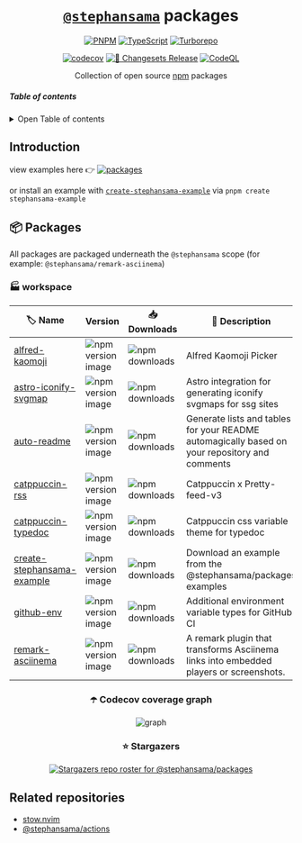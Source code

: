 <div align="center">

# [`@stephansama`](https://github.com/stephansama/packages) packages

[![PNPM](https://img.shields.io/badge/PNPM-10.9-F69220.svg?logo=pnpm&logoColor=white&labelColor=F69220)](https://github.com/search?q=repo%3Astephansama%2Fnvim%20language%3Alua&type=code)
[![TypeScript](https://img.shields.io/badge/TypeScript-5.8.3-3178C6.svg?logo=typescript&logoColor=white&labelColor=3178C6)](https://github.com/search?q=repo%3Astephansama%2Fnvim%20language%3ATypeScript&type=code)
[![Turborepo](https://img.shields.io/badge/Turborepo-2.5.4-FF1E56.svg?logo=turborepo&logoColor=white&labelColor=FF1E56)](https://turborepo.com/)

[![codecov](https://codecov.io/github/stephansama/packages/graph/badge.svg)](https://codecov.io/github/stephansama/packages)
[![🦋 Changesets Release](https://github.com/stephansama/packages/actions/workflows/release.yml/badge.svg)](https://github.com/stephansama/packages/actions/workflows/release.yml)
[![CodeQL](https://github.com/stephansama/packages/actions/workflows/github-code-scanning/codeql/badge.svg)](https://github.com/stephansama/packages/actions/workflows/github-code-scanning/codeql)

Collection of open source [npm](https://www.npmjs.com/) packages

</div>

##### Table of contents

<details><summary>Open Table of contents</summary>

- [Introduction](#introduction)
- [📦 Packages](#-packages)
  - [☂️ Codecov coverage graph](#️-codecov-coverage-graph)
  - [⭐ Stargazers](#-stargazers)
- [Related repositories](#related-repositories)

</details>

## Introduction

view examples here 👉 [![packages](https://pkg.pr.new/badge/stephansama/packages?style=flat&color=000&logoSize=auto)](https://pkg.pr.new/~/stephansama/packages)

or install an example with [`create-stephansama-example`](https://github.com/stephansama/packages/tree/main/core/example)
via `pnpm create stephansama-example`

## 📦 Packages

All packages are packaged underneath the `@stephansama` scope (for example: `@stephansama/remark-asciinema`)

<!-- WORKSPACE start -->

### 🏭 workspace

| 🏷️ Name                                                     | Version                                                                                                                                        | 📥 Downloads                                                                                        | 📝 Description                                                                                |
| ----------------------------------------------------------- | ---------------------------------------------------------------------------------------------------------------------------------------------- | --------------------------------------------------------------------------------------------------- | --------------------------------------------------------------------------------------------- |
| [alfred-kaomoji](core/alfred-kaomoji/README.md)             | ![npm version image](https://img.shields.io/npm/v/%40stephansama%2Falfred-kaomoji?logo=npm&logoColor=red&color=211F1F&labelColor=211F1F)       | ![npm downloads](https://img.shields.io/npm/dw/@stephansama/alfred-kaomoji?labelColor=211F1F)       | Alfred Kaomoji Picker                                                                         |
| [astro-iconify-svgmap](core/astro-iconify-svgmap/README.md) | ![npm version image](https://img.shields.io/npm/v/%40stephansama%2Fastro-iconify-svgmap?logo=npm&logoColor=red&color=211F1F&labelColor=211F1F) | ![npm downloads](https://img.shields.io/npm/dw/@stephansama/astro-iconify-svgmap?labelColor=211F1F) | Astro integration for generating iconify svgmaps for ssg sites                                |
| [auto-readme](core/auto-readme/README.md)                   | ![npm version image](https://img.shields.io/npm/v/%40stephansama%2Fauto-readme?logo=npm&logoColor=red&color=211F1F&labelColor=211F1F)          | ![npm downloads](https://img.shields.io/npm/dw/@stephansama/auto-readme?labelColor=211F1F)          | Generate lists and tables for your README automagically based on your repository and comments |
| [catppuccin-rss](core/catppuccin-rss/README.md)             | ![npm version image](https://img.shields.io/npm/v/%40stephansama%2Fcatppuccin-rss?logo=npm&logoColor=red&color=211F1F&labelColor=211F1F)       | ![npm downloads](https://img.shields.io/npm/dw/@stephansama/catppuccin-rss?labelColor=211F1F)       | Catppuccin x Pretty-feed-v3                                                                   |
| [catppuccin-typedoc](core/catppuccin-typedoc/README.md)     | ![npm version image](https://img.shields.io/npm/v/%40stephansama%2Fcatppuccin-typedoc?logo=npm&logoColor=red&color=211F1F&labelColor=211F1F)   | ![npm downloads](https://img.shields.io/npm/dw/@stephansama/catppuccin-typedoc?labelColor=211F1F)   | Catppuccin css variable theme for typedoc                                                     |
| [create-stephansama-example](core/example/README.md)        | ![npm version image](https://img.shields.io/npm/v/create-stephansama-example?logo=npm&logoColor=red&color=211F1F&labelColor=211F1F)            | ![npm downloads](https://img.shields.io/npm/dw/create-stephansama-example?labelColor=211F1F)        | Download an example from the @stephansama/packages examples                                   |
| [github-env](core/github-env/README.md)                     | ![npm version image](https://img.shields.io/npm/v/%40stephansama%2Fgithub-env?logo=npm&logoColor=red&color=211F1F&labelColor=211F1F)           | ![npm downloads](https://img.shields.io/npm/dw/@stephansama/github-env?labelColor=211F1F)           | Additional environment variable types for GitHub CI                                           |
| [remark-asciinema](core/remark-asciinema/README.md)         | ![npm version image](https://img.shields.io/npm/v/%40stephansama%2Fremark-asciinema?logo=npm&logoColor=red&color=211F1F&labelColor=211F1F)     | ![npm downloads](https://img.shields.io/npm/dw/@stephansama/remark-asciinema?labelColor=211F1F)     | A remark plugin that transforms Asciinema links into embedded players or screenshots.         |

<!-- WORKSPACE end -->

<div align="center">

### ☂️ Codecov coverage graph

![graph](https://codecov.io/github/stephansama/packages/graphs/tree.svg)

### ⭐ Stargazers

[![Stargazers repo roster for @stephansama/packages](https://reporoster.com/stars/stephansama/packages)](https://github.com/stephansama/packages/stargazers)

</div>

## Related repositories

- [stow.nvim](https://github.com/stephansama/stow.nvim)
- [@stephansama/actions](https://github.com/stephansama/actions)
